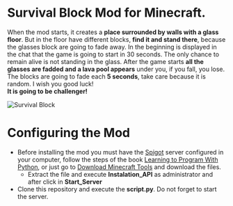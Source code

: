 # Survival Block Mod for Minecraft.
When the mod starts, it creates a **place surrounded by walls with a glass floor**. 
But in the floor have different blocks, **find it and stand there**, because the glasses block are going to fade away. 
In the beginning is displayed in the chat that the game is going to start in 30 seconds. 
The only chance to remain alive is not standing in the glass. 
After the game starts **all the glasses are fadded and a lava pool appears** under you, if you fall, you lose. 
The blocks are going to fade each **5 seconds**, take care because it is random. 
I wish you good luck!  
**It is going to be challenger!**

![Survival Block](https://i.imgur.com/Qzw8dXR.png)

# Configuring the Mod
* Before installing the mod you must have the [Spigot](https://www.spigotmc.org/wiki/spigot-installation/) server configured in your computer, follow the steps of the book [Learning to Program With Python](https://nostarch.com/programwithminecraft), or just go to [Download Minecraft Tools](https://sourceforge.net/projects/program-with-minecraft/) and download the files.
  * Extract the file and execute **Instalation_API** as administrator and after click in **Start_Server**
* Clone this repository and execute the **script.py**. Do not forget to start the server.

